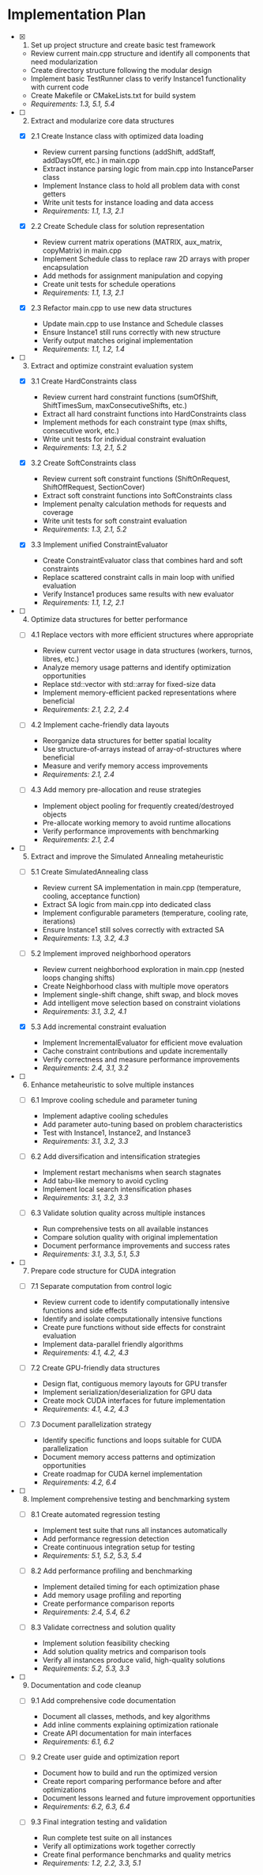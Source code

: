 # Implementation Plan

- [x] 1. Set up project structure and create basic test framework

  - Review current main.cpp structure and identify all components that need modularization
  - Create directory structure following the modular design
  - Implement basic TestRunner class to verify Instance1 functionality with current code
  - Create Makefile or CMakeLists.txt for build system
  - _Requirements: 1.3, 5.1, 5.4_

- [ ] 2. Extract and modularize core data structures

  - [x] 2.1 Create Instance class with optimized data loading

    - Review current parsing functions (addShift, addStaff, addDaysOff, etc.) in main.cpp
    - Extract instance parsing logic from main.cpp into InstanceParser class
    - Implement Instance class to hold all problem data with const getters
    - Write unit tests for instance loading and data access
    - _Requirements: 1.1, 1.3, 2.1_

  - [x] 2.2 Create Schedule class for solution representation

    - Review current matrix operations (MATRIX, aux_matrix, copyMatrix) in main.cpp
    - Implement Schedule class to replace raw 2D arrays with proper encapsulation
    - Add methods for assignment manipulation and copying
    - Create unit tests for schedule operations
    - _Requirements: 1.1, 1.3, 2.1_

  - [x] 2.3 Refactor main.cpp to use new data structures

    - Update main.cpp to use Instance and Schedule classes
    - Ensure Instance1 still runs correctly with new structure
    - Verify output matches original implementation
    - _Requirements: 1.1, 1.2, 1.4_

- [ ] 3. Extract and optimize constraint evaluation system

  - [x] 3.1 Create HardConstraints class

    - Review current hard constraint functions (sumOfShift, ShiftTimesSum, maxConsecutiveShifts, etc.)
    - Extract all hard constraint functions into HardConstraints class
    - Implement methods for each constraint type (max shifts, consecutive work, etc.)
    - Write unit tests for individual constraint evaluation
    - _Requirements: 1.3, 2.1, 5.2_

  - [x] 3.2 Create SoftConstraints class

    - Review current soft constraint functions (ShiftOnRequest, ShiftOffRequest, SectionCover)
    - Extract soft constraint functions into SoftConstraints class
    - Implement penalty calculation methods for requests and coverage
    - Write unit tests for soft constraint evaluation
    - _Requirements: 1.3, 2.1, 5.2_

  - [x] 3.3 Implement unified ConstraintEvaluator

    - Create ConstraintEvaluator class that combines hard and soft constraints
    - Replace scattered constraint calls in main loop with unified evaluation
    - Verify Instance1 produces same results with new evaluator
    - _Requirements: 1.1, 1.2, 2.1_

- [ ] 4. Optimize data structures for better performance

  - [ ] 4.1 Replace vectors with more efficient structures where appropriate

    - Review current vector usage in data structures (workers, turnos, libres, etc.)
    - Analyze memory usage patterns and identify optimization opportunities
    - Replace std::vector with std::array for fixed-size data
    - Implement memory-efficient packed representations where beneficial
    - _Requirements: 2.1, 2.2, 2.4_

  - [ ] 4.2 Implement cache-friendly data layouts

    - Reorganize data structures for better spatial locality
    - Use structure-of-arrays instead of array-of-structures where beneficial
    - Measure and verify memory access improvements
    - _Requirements: 2.1, 2.4_

  - [ ] 4.3 Add memory pre-allocation and reuse strategies
    - Implement object pooling for frequently created/destroyed objects
    - Pre-allocate working memory to avoid runtime allocations
    - Verify performance improvements with benchmarking
    - _Requirements: 2.1, 2.4_

- [ ] 5. Extract and improve the Simulated Annealing metaheuristic

  - [ ] 5.1 Create SimulatedAnnealing class

    - Review current SA implementation in main.cpp (temperature, cooling, acceptance function)
    - Extract SA logic from main.cpp into dedicated class
    - Implement configurable parameters (temperature, cooling rate, iterations)
    - Ensure Instance1 still solves correctly with extracted SA
    - _Requirements: 1.3, 3.2, 4.3_

  - [ ] 5.2 Implement improved neighborhood operators

    - Review current neighborhood exploration in main.cpp (nested loops changing shifts)
    - Create Neighborhood class with multiple move operators
    - Implement single-shift change, shift swap, and block moves
    - Add intelligent move selection based on constraint violations
    - _Requirements: 3.1, 3.2, 4.1_

  - [x] 5.3 Add incremental constraint evaluation




    - Implement IncrementalEvaluator for efficient move evaluation
    - Cache constraint contributions and update incrementally
    - Verify correctness and measure performance improvements
    - _Requirements: 2.4, 3.1, 3.2_

- [ ] 6. Enhance metaheuristic to solve multiple instances

  - [ ] 6.1 Improve cooling schedule and parameter tuning

    - Implement adaptive cooling schedules
    - Add parameter auto-tuning based on problem characteristics
    - Test with Instance1, Instance2, and Instance3
    - _Requirements: 3.1, 3.2, 3.3_

  - [ ] 6.2 Add diversification and intensification strategies





    - Implement restart mechanisms when search stagnates
    - Add tabu-like memory to avoid cycling
    - Implement local search intensification phases
    - _Requirements: 3.1, 3.2, 3.3_

  - [ ] 6.3 Validate solution quality across multiple instances
    - Run comprehensive tests on all available instances
    - Compare solution quality with original implementation
    - Document performance improvements and success rates
    - _Requirements: 3.1, 3.3, 5.1, 5.3_

- [ ] 7. Prepare code structure for CUDA integration

  - [ ] 7.1 Separate computation from control logic

    - Review current code to identify computationally intensive functions and side effects
    - Identify and isolate computationally intensive functions
    - Create pure functions without side effects for constraint evaluation
    - Implement data-parallel friendly algorithms
    - _Requirements: 4.1, 4.2, 4.3_

  - [ ] 7.2 Create GPU-friendly data structures

    - Design flat, contiguous memory layouts for GPU transfer
    - Implement serialization/deserialization for GPU data
    - Create mock CUDA interfaces for future implementation
    - _Requirements: 4.1, 4.2, 4.3_

  - [ ] 7.3 Document parallelization strategy
    - Identify specific functions and loops suitable for CUDA parallelization
    - Document memory access patterns and optimization opportunities
    - Create roadmap for CUDA kernel implementation
    - _Requirements: 4.2, 6.4_

- [ ] 8. Implement comprehensive testing and benchmarking system

  - [ ] 8.1 Create automated regression testing

    - Implement test suite that runs all instances automatically
    - Add performance regression detection
    - Create continuous integration setup for testing
    - _Requirements: 5.1, 5.2, 5.3, 5.4_

  - [ ] 8.2 Add performance profiling and benchmarking

    - Implement detailed timing for each optimization phase
    - Add memory usage profiling and reporting
    - Create performance comparison reports
    - _Requirements: 2.4, 5.4, 6.2_

  - [ ] 8.3 Validate correctness and solution quality
    - Implement solution feasibility checking
    - Add solution quality metrics and comparison tools
    - Verify all instances produce valid, high-quality solutions
    - _Requirements: 5.2, 5.3, 3.3_

- [ ] 9. Documentation and code cleanup

  - [ ] 9.1 Add comprehensive code documentation

    - Document all classes, methods, and key algorithms
    - Add inline comments explaining optimization rationale
    - Create API documentation for main interfaces
    - _Requirements: 6.1, 6.2_

  - [ ] 9.2 Create user guide and optimization report

    - Document how to build and run the optimized version
    - Create report comparing performance before and after optimizations
    - Document lessons learned and future improvement opportunities
    - _Requirements: 6.2, 6.3, 6.4_

  - [ ] 9.3 Final integration testing and validation
    - Run complete test suite on all instances
    - Verify all optimizations work together correctly
    - Create final performance benchmarks and quality metrics
    - _Requirements: 1.2, 2.2, 3.3, 5.1_
